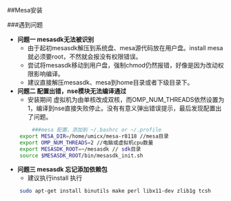 ﻿##Mesa安装

###遇到问题

- **问题一 mesasdk无法被识别**
	- 由于起初mesasdk解压到系统盘、mesa源代码放在用户盘。install mesa就必须要root，不然就会报没有权限错误。
	- 尝试将mesasdk移动到用户盘，强制chmod仍然报错，好像是因为改动权限影响编译。
	- 建议直接解压mesasdk、mesa到home目录或者下级目录下。
- **问题二 配置出错，nse模块无法编译通过**
	- 安装期间 虚拟机为由单核改成双核，而OMP_NUM_THREADS依然设置为1，编译到nse直接失败停止。没有有意义弹出错误提示，最后发现配置出了问题。
```sh
		###mesa 配置，添加到 ~/.bashrc or ~/.profile
	export MESA_DIR=/home/umicx/mesa-r8118 //mesa目录
	export OMP_NUM_THREADS=2 //电脑或虚拟机cpu数量
	export MESASDK_ROOT=~/mesasdk // sdk目录
	source $MESASDK_ROOT/bin/mesasdk_init.sh
```
- **问题三 mesasdk 忘记添加依赖包**
	-  建议执行install 执行
```sh 
	sudo apt-get install binutils make perl libx11-dev zlib1g tcsh
```